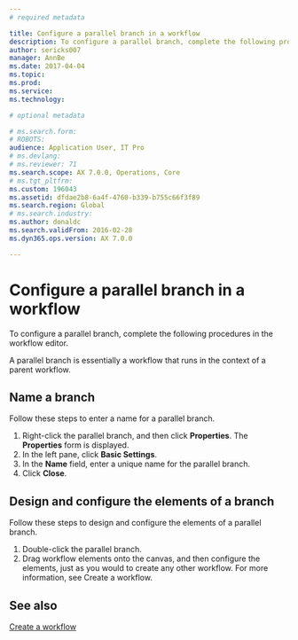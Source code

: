 ```yaml
---
# required metadata

title: Configure a parallel branch in a workflow
description: To configure a parallel branch, complete the following procedures in the workflow editor.
author: sericks007
manager: AnnBe
ms.date: 2017-04-04
ms.topic: 
ms.prod: 
ms.service: 
ms.technology: 

# optional metadata

# ms.search.form: 
# ROBOTS: 
audience: Application User, IT Pro
# ms.devlang: 
# ms.reviewer: 71
ms.search.scope: AX 7.0.0, Operations, Core
# ms.tgt_pltfrm: 
ms.custom: 196043
ms.assetid: dfdae2b8-6a4f-4760-b339-b755c66f3f89
ms.search.region: Global
# ms.search.industry: 
ms.author: donaldc
ms.search.validFrom: 2016-02-28
ms.dyn365.ops.version: AX 7.0.0

---
```


# Configure a parallel branch in a workflow

To configure a parallel branch, complete the following procedures in the workflow editor.

A parallel branch is essentially a workflow that runs in the context of a parent workflow.

## Name a branch
Follow these steps to enter a name for a parallel branch.
1.  Right-click the parallel branch, and then click **Properties**. The **Properties** form is displayed.
2.  In the left pane, click **Basic Settings**.
3.  In the **Name** field, enter a unique name for the parallel branch.
4.  Click **Close**.

## Design and configure the elements of a branch
Follow these steps to design and configure the elements of a parallel branch.
1.  Double-click the parallel branch.
2.  Drag workflow elements onto the canvas, and then configure the elements, just as you would to create any other workflow. For more information, see Create a workflow.



See also
--------

[Create a workflow](create-workflow.md)

